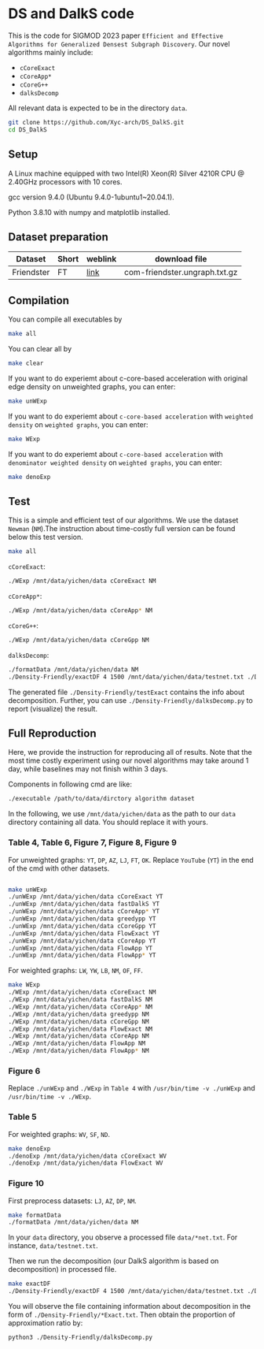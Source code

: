 # DS and DalkS code

This is the code for SIGMOD 2023 paper `Efficient and Effective Algorithms for Generalized Densest Subgraph Discovery`. Our novel algorithms mainly include:

- `cCoreExact`
- `cCoreApp*`
- `cCoreG++`
- `dalksDecomp`

All relevant data is expected to be in the directory `data`.

```sh
git clone https://github.com/Xyc-arch/DS_DalkS.git
cd DS_DalkS
```

## Setup

A Linux machine equipped with two Intel(R) Xeon(R) Silver 4210R CPU @ 2.40GHz processors with 10 cores.

gcc version 9.4.0 (Ubuntu 9.4.0-1ubuntu1~20.04.1).

Python 3.8.10 with numpy and matplotlib installed.


## Dataset preparation

|  Dataset  |  Short  |  weblink  |  download file  | 
| --------- | ------- | --------- | --------------- | 
| Friendster | FT | [link](https://snap.stanford.edu/data/com-Friendster.html) | com-friendster.ungraph.txt.gz | 


## Compilation

You can compile all executables by

```sh
make all
```

You can clear all by

```sh
make clear
```

If you want to do experiemt about c-core-based acceleration with original edge density on unweighted graphs, you can enter:

```sh
make unWExp
```

If you want to do experiemt about `c-core-based acceleration` with `weighted density` on `weighted graphs`, you can enter:

```sh
make WExp
```

If you want to do experiemt about `c-core-based acceleration` with `denominator weighted density` on `weighted graphs`, you can enter:

```sh
make denoExp
```

## Test 

This is a simple and efficient test of our algorithms. We use the dataset `Newman` (`NM`).The instruction about time-costly full version can be found below this test version.

```sh
make all
```

`cCoreExact`:

```sh
./WExp /mnt/data/yichen/data cCoreExact NM
```

`cCoreApp*`:

```sh
./WExp /mnt/data/yichen/data cCoreApp* NM
```

`cCoreG++`:

```sh
./WExp /mnt/data/yichen/data cCoreGpp NM
```

`dalksDecomp`:

```sh
./formatData /mnt/data/yichen/data NM
./Density-Friendly/exactDF 4 1500 /mnt/data/yichen/data/testnet.txt ./Density-Friendly/rates.txt ./Density-Friendly/pavafit.txt ./Density-Friendly/cuts.txt ./Density-Friendly/testExact.txt
```

The generated file `./Density-Friendly/testExact` contains the info about decomposition. Further, you can use `./Density-Friendly/dalksDecomp.py` to report (visualize) the result.


## Full Reproduction

Here, we provide the instruction for reproducing all of results. Note that the most time costly experiment using our novel algorithms may take around 1 day, while baselines may not finish within 3 days.

Components in following cmd are like:

```sh
./executable /path/to/data/dirctory algorithm dataset
```
In the following, we use `/mnt/data/yichen/data` as the path to our `data` directory containing all data. You should replace it with yours.


### Table 4, Table 6, Figure 7, Figure 8, Figure 9

For unweighted graphs: `YT`, `DP`, `AZ`, `LJ`, `FT`, `OK`. Replace `YouTube` (`YT`) in the end of the cmd with other datasets.
```sh

make unWExp
./unWExp /mnt/data/yichen/data cCoreExact YT
./unWExp /mnt/data/yichen/data fastDalkS YT
./unWExp /mnt/data/yichen/data cCoreApp* YT
./unWExp /mnt/data/yichen/data greedypp YT
./unWExp /mnt/data/yichen/data cCoreGpp YT
./unWExp /mnt/data/yichen/data FlowExact YT
./unWExp /mnt/data/yichen/data cCoreApp YT
./unWExp /mnt/data/yichen/data FlowApp YT
./unWExp /mnt/data/yichen/data FlowApp* YT
```

For weighted graphs: `LW`, `YW`, `LB`, `NM`, `OF`, `FF`.

```sh
make WExp
./WExp /mnt/data/yichen/data cCoreExact NM
./WExp /mnt/data/yichen/data fastDalkS NM
./WExp /mnt/data/yichen/data cCoreApp* NM
./WExp /mnt/data/yichen/data greedypp NM
./WExp /mnt/data/yichen/data cCoreGpp NM
./WExp /mnt/data/yichen/data FlowExact NM
./WExp /mnt/data/yichen/data cCoreApp NM
./WExp /mnt/data/yichen/data FlowApp NM
./WExp /mnt/data/yichen/data FlowApp* NM
```


### Figure 6

Replace `./unWExp` and `./WExp` in `Table 4` with `/usr/bin/time -v ./unWExp` and `/usr/bin/time -v ./WExp`.


### Table 5

For weighted graphs: `WV`, `SF`, `ND`.

```sh
make denoExp
./denoExp /mnt/data/yichen/data cCoreExact WV
./denoExp /mnt/data/yichen/data FlowExact WV
```


### Figure 10

First preprocess datasets: `LJ`, `AZ`, `DP`, `NM`.

```sh
make formatData
./formatData /mnt/data/yichen/data NM
```

In your `data` directory, you observe a processed file `data/*net.txt`. For instance, `data/testnet.txt`.

Then we run the decomposition (our DalkS algorithm is based on decomposition) in processed file.

```sh
make exactDF
./Density-Friendly/exactDF 4 1500 /mnt/data/yichen/data/testnet.txt ./Density-Friendly/rates.txt ./Density-Friendly/pavafit.txt ./Density-Friendly/cuts.txt ./Density-Friendly/testExact.txt
```

You will observe the file containing information about decomposition in the form of `./Density-Friendly/*Exact.txt`. Then obtain the proportion of approximation ratio by:

```sh
python3 ./Density-Friendly/dalksDecomp.py
```




